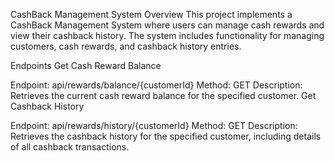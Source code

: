 CashBack Management System
Overview
This project implements a CashBack Management System where users can manage cash rewards and view their cashback history. The system includes functionality for managing customers, cash rewards, and cashback history entries.

Endpoints
Get Cash Reward Balance

Endpoint: api/rewards/balance/{customerId}
Method: GET
Description: Retrieves the current cash reward balance for the specified customer.
Get Cashback History

Endpoint: api/rewards/history/{customerId}
Method: GET
Description: Retrieves the cashback history for the specified customer, including details of all cashback transactions.
